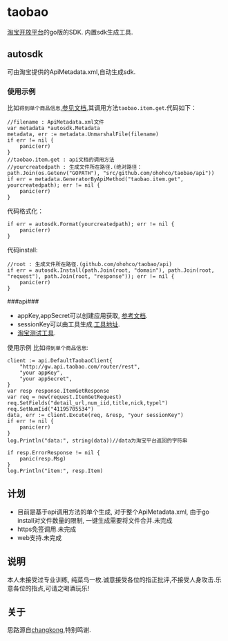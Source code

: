 # taobao
[淘宝开放平台](http://open.taobao.com/api/api_list.htm)的go版的SDK. 内置sdk生成工具.
## autosdk
可由淘宝提供的ApiMetadata.xml,自动生成sdk.
### 使用示例
比如`得到单个商品信息`,[参见文档](http://open.taobao.com/api/api_cat_detail.htm?spm=a219a.7386789.0.0.8MDkjq&cat_id=4&category_id=102),其调用方法`taobao.item.get`.代码如下：
~~~
//filename : ApiMetadata.xml文件
var metadata *autosdk.Metadata
metadata, err := metadata.UnmarshalFile(filename)
if err != nil {
	panic(err)
}
//taobao.item.get : api文档的调用方法
//yourcreatedpath : 生成文件所在路径.(绝对路径：path.Join(os.Getenv("GOPATH"), "src/github.com/ohohco/taobao/api"))
if err = metadata.GeneratorByApiMethod("taobao.item.get", yourcreatedpath); err != nil {
	panic(err)
}
~~~
代码格式化：
~~~
if err = autosdk.Format(yourcreatedpath); err != nil {
	panic(err)
}
~~~
代码install:
~~~
//root : 生成文件所在路径.(github.com/ohohco/taobao/api)
if err = autosdk.Install(path.Join(root, "domain"), path.Join(root, "request"), path.Join(root, "response")); err != nil {
	panic(err)
}
~~~
###api###
* appKey,appSecret可以创建应用获取, [参考文档](http://open.taobao.com/doc/detail.htm?id=101618).
* sessionKey可以由工具生成,[工具地址](http://api.taobao.com/apitools/sessionPage.htm?spm=a219a.7395905.0.10).
* [淘宝测试工具](http://api.taobao.com/apitools/apiTools.htm?spm=a219a.7386781.0.0.0WxMxQ).

使用示例
比如`得到单个商品信息`:
~~~
client := api.DefaultTaobaoClient{
	"http://gw.api.taobao.com/router/rest",
	"your appKey",
	"your appSecret",
}
var resp response.ItemGetResponse
var req = new(request.ItemGetRequest)
req.SetFields("detail_url,num_iid,title,nick,typel")
req.SetNumIid("41195705534")
data, err := client.Excute(req, &resp, "your sessionKey")
if err != nil {
	panic(err)
}
log.Println("data:", string(data))//data为淘宝平台返回的字符串

if resp.ErrorResponse != nil {
	panic(resp.Msg)
}
log.Println("item:", resp.Item)
~~~
## 计划
* 目前是基于api调用方法的单个生成, 对于整个ApiMetadata.xml, 由于go install对文件数量的限制, 一键生成需要将文件合并.未完成
* https免签调用.未完成
* web支持.未完成
## 说明
本人未接受过专业训练, 纯菜鸟一枚.诚意接受各位的指正批评,不接受人身攻击.乐意各位的指点,可请之喝酒玩乐!
## 关于
思路源自[changkong](https://github.com/changkong/open_taobao),特别鸣谢.
